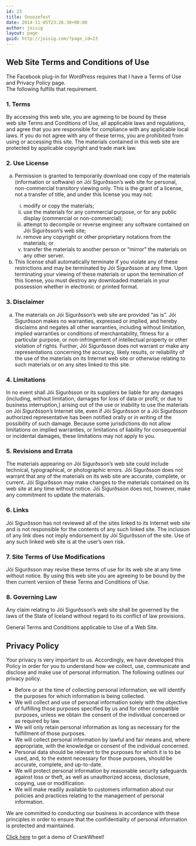 ```yaml
---
id: 23
title: Snoozefest
date: 2014-11-05T23:26:30+00:00
author: joisig
layout: page
guid: http://joisig.com/?page_id=23
---
```

## Web Site Terms and Conditions of Use

The Facebook plug-in for WordPress requires that I have a Terms of Use and Privacy Policy page.  
The following fulfills that requirement.

### 1. Terms

By accessing this web site, you are agreeing to be bound by these  
web site Terms and Conditions of Use, all applicable laws and regulations,  
and agree that you are responsible for compliance with any applicable local  
laws. If you do not agree with any of these terms, you are prohibited from  
using or accessing this site. The materials contained in this web site are  
protected by applicable copyright and trade mark law.

### 2. Use License

<ol type="a">
  <li>
    Permission is granted to temporarily download one copy of the materials<br /> (information or software) on Jói Sigurðsson&#8217;s web site for personal,<br /> non-commercial transitory viewing only. This is the grant of a license,<br /> not a transfer of title, and under this license you may not:</p> <ol type="i">
      <li>
        modify or copy the materials;
      </li>
      <li>
        use the materials for any commercial purpose, or for any public display (commercial or non-commercial);
      </li>
      <li>
        attempt to decompile or reverse engineer any software contained on Jói Sigurðsson&#8217;s web site;
      </li>
      <li>
        remove any copyright or other proprietary notations from the materials; or
      </li>
      <li>
        transfer the materials to another person or &#8220;mirror&#8221; the materials on any other server.
      </li>
    </ol>
  </li>
  
  <li>
    This license shall automatically terminate if you violate any of these restrictions and may be terminated by Jói Sigurðsson at any time. Upon terminating your viewing of these materials or upon the termination of this license, you must destroy any downloaded materials in your possession whether in electronic or printed format.
  </li>
</ol>

### 3. Disclaimer

<ol type="a">
  <li>
    The materials on Jói Sigurðsson&#8217;s web site are provided &#8220;as is&#8221;. Jói Sigurðsson makes no warranties, expressed or implied, and hereby disclaims and negates all other warranties, including without limitation, implied warranties or conditions of merchantability, fitness for a particular purpose, or non-infringement of intellectual property or other violation of rights. Further, Jói Sigurðsson does not warrant or make any representations concerning the accuracy, likely results, or reliability of the use of the materials on its Internet web site or otherwise relating to such materials or on any sites linked to this site.
  </li>
</ol>

### 4. Limitations

In no event shall Jói Sigurðsson or its suppliers be liable for any damages (including, without limitation, damages for loss of data or profit, or due to business interruption,) arising out of the use or inability to use the materials on Jói Sigurðsson&#8217;s Internet site, even if Jói Sigurðsson or a Jói Sigurðsson authorized representative has been notified orally or in writing of the possibility of such damage. Because some jurisdictions do not allow limitations on implied warranties, or limitations of liability for consequential or incidental damages, these limitations may not apply to you.

### 5. Revisions and Errata

The materials appearing on Jói Sigurðsson&#8217;s web site could include technical, typographical, or photographic errors. Jói Sigurðsson does not warrant that any of the materials on its web site are accurate, complete, or current. Jói Sigurðsson may make changes to the materials contained on its web site at any time without notice. Jói Sigurðsson does not, however, make any commitment to update the materials.

### 6. Links

Jói Sigurðsson has not reviewed all of the sites linked to its Internet web site and is not responsible for the contents of any such linked site. The inclusion of any link does not imply endorsement by Jói Sigurðsson of the site. Use of any such linked web site is at the user&#8217;s own risk.

### 7. Site Terms of Use Modifications

Jói Sigurðsson may revise these terms of use for its web site at any time without notice. By using this web site you are agreeing to be bound by the then current version of these Terms and Conditions of Use.

### 8. Governing Law

Any claim relating to Jói Sigurðsson&#8217;s web site shall be governed by the laws of the State of Iceland without regard to its conflict of law provisions.

General Terms and Conditions applicable to Use of a Web Site.

## Privacy Policy

Your privacy is very important to us. Accordingly, we have developed this Policy in order for you to understand how we collect, use, communicate and disclose and make use of personal information. The following outlines our privacy policy.

  * Before or at the time of collecting personal information, we will identify the purposes for which information is being collected.
  * We will collect and use of personal information solely with the objective of fulfilling those purposes specified by us and for other compatible purposes, unless we obtain the consent of the individual concerned or as required by law.
  * We will only retain personal information as long as necessary for the fulfillment of those purposes.
  * We will collect personal information by lawful and fair means and, where appropriate, with the knowledge or consent of the individual concerned.
  * Personal data should be relevant to the purposes for which it is to be used, and, to the extent necessary for those purposes, should be accurate, complete, and up-to-date.
  * We will protect personal information by reasonable security safeguards against loss or theft, as well as unauthorized access, disclosure, copying, use or modification.
  * We will make readily available to customers information about our policies and practices relating to the management of personal information.

We are committed to conducting our business in accordance with these principles in order to ensure that the confidentiality of personal information is protected and maintained.

[Click here](https://meeting.is/ss/showu/cw#crankwheel-com-showu-launch-button) to get a demo of CrankWheel!